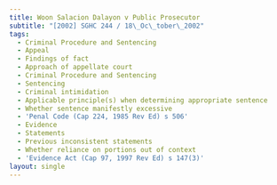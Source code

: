```yaml
---
title: Woon Salacion Dalayon v Public Prosecutor
subtitle: "[2002] SGHC 244 / 18\_Oc\_tober\_2002"
tags:
  - Criminal Procedure and Sentencing
  - Appeal
  - Findings of fact
  - Approach of appellate court
  - Criminal Procedure and Sentencing
  - Sentencing
  - Criminal intimidation
  - Applicable principle(s) when determining appropriate sentence
  - Whether sentence manifestly excessive
  - 'Penal Code (Cap 224, 1985 Rev Ed) s 506'
  - Evidence
  - Statements
  - Previous inconsistent statements
  - Whether reliance on portions out of context
  - 'Evidence Act (Cap 97, 1997 Rev Ed) s 147(3)'
layout: single
---
```


